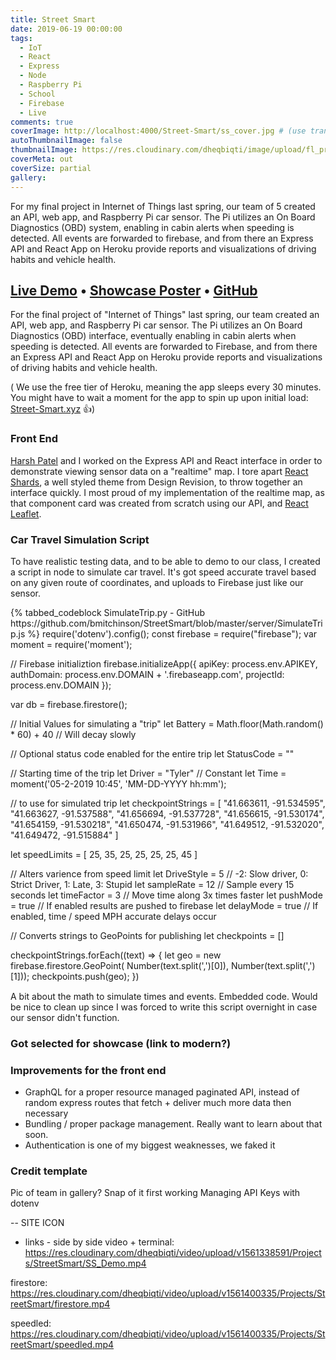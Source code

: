 ```yaml
---
title: Street Smart
date: 2019-06-19 00:00:00
tags:
  - IoT
  - React
  - Express
  - Node
  - Raspberry Pi
  - School
  - Firebase
  - Live
comments: true
coverImage: http://localhost:4000/Street-Smart/ss_cover.jpg # (use transform (/upload/fl_progressive/v_149...) ) @ 2500 x 1512
autoThumbnailImage: false
thumbnailImage: https://res.cloudinary.com/dheqbiqti/image/upload/fl_progressive,r_50:5/v1561401615/Projects/StreetSmart/ss_banner.jpg
coverMeta: out
coverSize: partial
gallery:
---
```


For my final project in Internet of Things last spring, our team of 5 created
an API, web app, and Raspberry Pi car sensor. The Pi utilizes an On Board
Diagnostics (OBD) system, enabling in cabin alerts when speeding is detected.
All events are forwarded to firebase, and from there an Express API and React App
on Heroku provide reports and visualizations of driving habits and vehicle health.
</br>
<!-- excerpt -->

## [Live Demo](street-smart.xyz) • [Showcase Poster](https://res.cloudinary.com/dheqbiqti/image/upload/v1561400335/Projects/StreetSmart/SSposter.pdf) • [GitHub](https://github.com/bmitchinson/streetsmart)

For the final project of "Internet of Things" last spring, our team created
an API, web app, and Raspberry Pi car sensor. The Pi utilizes an On Board
Diagnostics (OBD) interface, eventually enabling in cabin alerts when speeding is detected.
All events are forwarded to Firebase, and from there an Express API and React App
on Heroku provide reports and visualizations of driving habits and vehicle health.

( We use the free tier of Heroku, meaning the app sleeps every 30 minutes. You
might have to wait a moment for the app to spin up upon initial load: 
[Street-Smart.xyz](street-smart.xyz) 👍) 

### Front End
[Harsh Patel](https://github.com/hhpatel09) and I worked on the Express API and React interface in order
to demonstrate viewing sensor data on a "realtime" map. I tore apart [React Shards](https://designrevision.com/docs/shards-dashboard-lite/),
a well styled theme from Design Revision, to throw together an interface quickly.
I most proud of my implementation of the realtime map, as that component card
was created from scratch using our API, and [React Leaflet](https://react-leaflet.js.org).

### Car Travel Simulation Script
To have realistic testing data, and to be able to demo to our class, I created a 
script in node to simulate car travel. It's got speed accurate travel based on
any given route of coordinates, and uploads to Firebase just like our sensor.

<div style="height:600px;overflow-y:scroll">
{% tabbed_codeblock SimulateTrip.py - GitHub https://github.com/bmitchinson/StreetSmart/blob/master/server/SimulateTrip.js %}
      <!-- tab javascript -->
require('dotenv').config();
const firebase = require("firebase");
var moment = require('moment');

// Firebase initializtion
firebase.initializeApp({
  apiKey: process.env.APIKEY,
  authDomain: process.env.DOMAIN + '.firebaseapp.com',
  projectId: process.env.DOMAIN
});

var db = firebase.firestore();

// Initial Values for simulating a "trip"
let Battery = Math.floor(Math.random() * 60) + 40 // Will decay slowly

// Optional status code enabled for the entire trip
let StatusCode = ""

// Starting time of the trip
let Driver = "Tyler" // Constant
let Time = moment('05-2-2019 10:45', 'MM-DD-YYYY hh:mm');

// to use for simulated trip
let checkpointStrings = [
  "41.663611, -91.534595",
  "41.663627, -91.537588",
  "41.656694, -91.537728",
  "41.656615, -91.530174",
  "41.654159, -91.530218",
  "41.650474, -91.531966",
  "41.649512, -91.532020",
  "41.649472, -91.515884"
]

let speedLimits = [
  25, 35, 25, 25, 25, 25, 45
]

// Alters varience from speed limit
let DriveStyle = 5 // -2: Slow driver, 0: Strict Driver, 1: Late, 3: Stupid
let sampleRate = 12 // Sample every 15 seconds
let timeFactor = 3 // Move time along 3x times faster
let pushMode = true // If enabled results are pushed to firebase
let delayMode = true // If enabled, time / speed MPH accurate delays occur

// Converts strings to GeoPoints for publishing 
let checkpoints = []

checkpointStrings.forEach((text) => {
  let geo = new firebase.firestore.GeoPoint(
    Number(text.split(',')[0]), Number(text.split(',')[1]));
  checkpoints.push(geo);
})

function cordDistKm(lat1, lon1, lat2, lon2) {
  var R = 6371; // Radius of the earth in km
  var dLat = deg2rad(lat2 - lat1);  // deg2rad below
  var dLon = deg2rad(lon2 - lon1);
  var a =
    Math.sin(dLat / 2) * Math.sin(dLat / 2) +
    Math.cos(deg2rad(lat1)) * Math.cos(deg2rad(lat2)) *
    Math.sin(dLon / 2) * Math.sin(dLon / 2)
    ;
  var c = 2 * Math.atan2(Math.sqrt(a), Math.sqrt(1 - a));
  var d = R * c; // Distance in km
  return d;
}

function deg2rad(deg) {
  return deg * (Math.PI / 180)
}

function sleep(milliseconds) {
  var start = new Date().getTime();
  for (var i = 0; i < 1e7; i++) {
    if ((new Date().getTime() - start) > milliseconds) {
      break;
    }
  }
}

async function sim(){
let carGeoPoint = checkpoints[0];
console.log("~~~~~~~~~~~~~~~~~~~~~~~~~~~~~~~~~~~~~~~~~~~~~~~~~~~~~~~~~~~~~~~~~~~~~");
console.log(Time.format('lll') + ": Starting 🚗  @ "
  + String(carGeoPoint.latitude) + ", " + String(carGeoPoint.longitude) +
  " Driver Style: " + DriveStyle)
console.log("~~~~~~~~~~~~~~~~~~~~~~~~~~~~~~~~~~~~~~~~~~~~~~~~~~~~~~~~~~~~~~~~~~~~~");
// Begin adding data in simulated time (if delayMode, otherwise all at once)
let index = 0
for (const destPoint of checkpoints){
//checkpoints.forEach((destPoint, index) => {
  if (index != 0) {
    // Variance in speed
    let carMPH = speedLimits[index - 1] + (DriveStyle * Math.floor(Math.random() * 10) + 1)
    if (DriveStyle == 0) {
      carMPH--
    }
    let carMPS = carMPH / 3600
    let carMPSample = carMPS * sampleRate
    let milesBetween = cordDistKm(destPoint.latitude, destPoint.longitude,
      carGeoPoint.latitude, carGeoPoint.longitude) * .6214; //KM to Miles
    let subPointsCount = milesBetween / carMPSample
    let subPoints = [];
    let latShift = (destPoint.latitude -
      carGeoPoint.latitude) / subPointsCount
    let longShift = (destPoint.longitude -
      carGeoPoint.longitude) / subPointsCount
    let subPointsIndex = 0;
    while (subPointsIndex < subPointsCount - 1) {
      carGeoPoint = new firebase.firestore.GeoPoint(
        carGeoPoint.latitude + latShift,
        carGeoPoint.longitude + longShift
      )
      if (pushMode) {
        await db.collection("events").doc().set({
          RealData: false,
          Battery: Battery,
          Driver: Driver,
          Location: carGeoPoint,
          Speed: carMPH,
          SpeedLimit: speedLimits[index - 1],
          SpeedStatus: (carMPH - speedLimits[index - 1]),
          StatusCode: StatusCode,
          Time: firebase.firestore.Timestamp.fromDate(Time.toDate())
        }).then(() => {
          console.log("🔥 ✔️");
        })
      }
      if (delayMode) {
        sleep(1000 * sampleRate / timeFactor);
      }
      subPointsIndex++
      Time = Time.add(sampleRate, 'seconds')
      console.log(Time.format('lll') + ": 🚗  located @ " +
        String(Math.round(carGeoPoint.latitude * 1000000.0) / 1000000.0) +
        ", " + String(Math.round(carGeoPoint.longitude * 1000000.0) / 1000000.0)
        + "\ngoing " + carMPH + "MPH in a " + speedLimits[index - 1] + "MPH Zone"
      );
    }
    Battery--
    carGeoPoint = checkpoints[index]
    if (pushMode) {
      await db.collection("events").doc().set({
        RealData: false,
        Battery: Battery,
        Driver: Driver,
        Location: carGeoPoint,
        Speed: carMPH,
        SpeedLimit: speedLimits[index - 1],
        SpeedStatus: (carMPH - speedLimits[index - 1]),
        StatusCode: StatusCode,
        Time: firebase.firestore.Timestamp.fromDate(Time.toDate())
      }).then(() => {
        console.log("🔥 ✔️");
      })
    }
    if (delayMode) {
      sleep(1000 * sampleRate / timeFactor);
    }
    Time = Time.add(sampleRate, 'seconds')
    console.log(Time.format('lll') + ": 🚗  reached point " + String(index+1) + "! " + checkpointStrings[index]);
  }
  index++
}
console.log("~~~~~~~~~~~~~~~~~~~~~~~~~~~~~~~~~~~~~~~~~~~~~~~~~~~~~~~~~~~~~~~~~~~~~");
console.log("End of trip");
console.log("~~~~~~~~~~~~~~~~~~~~~~~~~~~~~~~~~~~~~~~~~~~~~~~~~~~~~~~~~~~~~~~~~~~~~");
}

// Call the main sim async function
sim()

/* db.collection("bentest").doc().set({
  RealData: false,
  Battery: Battery,
  Driver: Driver,
  Location: carGeoPoint,
  Speed: carMPH,
  SpeedLimit: speedLimits[index - 1],
  SpeedStatus: (carMPH - speedLimits[index - 1]),
  StatusCode: StatusCode,
  Time: firebase.firestore.Timestamp.fromDate(Time.toDate())
}).then(() => {
  console.log("🔥 ✔️");
}) */
      <!-- endtab -->
  {% endtabbed_codeblock %}
</div>

A bit about the math to simulate times and events. Embedded code. Would be nice to
clean up since I was forced to write this script overnight in case our sensor didn't function.

### Got selected for showcase (link to modern?)


### Improvements for the front end
* GraphQL for a proper resource managed paginated API, instead of random express routes that fetch + deliver much more data then necessary 
* Bundling / proper package management. Really want to learn about that soon.
* Authentication is one of my biggest weaknesses, we faked it 

### Credit template

Pic of team in gallery?
Snap of it first working
Managing API Keys with dotenv 

-- SITE ICON

- links -
side by side video + terminal:
https://res.cloudinary.com/dheqbiqti/video/upload/v1561338591/Projects/StreetSmart/SS_Demo.mp4

firestore:
https://res.cloudinary.com/dheqbiqti/video/upload/v1561400335/Projects/StreetSmart/firestore.mp4

speedled:
https://res.cloudinary.com/dheqbiqti/video/upload/v1561400335/Projects/StreetSmart/speedled.mp4

